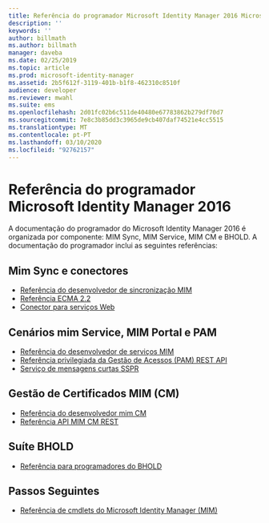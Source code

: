 ```yaml
---
title: Referência do programador Microsoft Identity Manager 2016 Microsoft Docs
description: ''
keywords: ''
author: billmath
ms.author: billmath
manager: daveba
ms.date: 02/25/2019
ms.topic: article
ms.prod: microsoft-identity-manager
ms.assetid: 2b5f612f-3119-401b-b1f8-462310c8510f
audience: developer
ms.reviewer: mwahl
ms.suite: ems
ms.openlocfilehash: 2d01fc02b6c511de40480e67783862b279df70d7
ms.sourcegitcommit: 7e8c3b85dd3c3965de9cb407daf74521e4cc5515
ms.translationtype: MT
ms.contentlocale: pt-PT
ms.lasthandoff: 03/10/2020
ms.locfileid: "92762157"
---
```

# <a name="microsoft-identity-manager-2016-developer-reference"></a>Referência do programador Microsoft Identity Manager 2016

A documentação do programador do Microsoft Identity Manager 2016 é organizada por componente: MIM Sync, MIM Service, MIM CM e BHOLD.  A documentação do programador inclui as seguintes referências:

## <a name="mim-sync-and-connectors"></a>Mim Sync e conectores

- [Referência do desenvolvedor de sincronização MIM](https://msdn.microsoft.com/en-us/library/windows/desktop/ms698364(v=vs.100).aspx)
- [Referência ECMA 2.2](https://msdn.microsoft.com/en-us/library/windows/desktop/hh859557(v=vs.100).aspx)
- [Conector para serviços Web](microsoft-identity-manager-2016-ma-ws.md)

## <a name="mim-service-mim-portal-and-pam-scenarios"></a>Cenários mim Service, MIM Portal e PAM

- [Referência do desenvolvedor de serviços MIM](https://msdn.microsoft.com/en-us/library/windows/desktop/ee652382(v=vs.100).aspx)
- [Referência privilegiada da Gestão de Acessos (PAM) REST API](privileged-access-management-rest-api-reference.md)
- [Serviço de mensagens curtas SSPR](https://msdn.microsoft.com/en-us/library/windows/desktop/jj131737(v=vs.100).aspx)

## <a name="mim-certificate-management-cm"></a>Gestão de Certificados MIM (CM)

- [Referência do desenvolvedor mim CM](https://msdn.microsoft.com/en-us/library/windows/desktop/ee652335(v=vs.100).aspx)
- [Referência API MIM CM REST](certificate-management-rest-api-reference.md)
 
## <a name="bhold-suite"></a>Suíte BHOLD

- [Referência para programadores do BHOLD](mim2016-bhold-developer-reference.md)
 
## <a name="next-steps"></a>Passos Seguintes

- [Referência de cmdlets do Microsoft Identity Manager (MIM)](https://docs.microsoft.com/powershell/identitymanager/)
